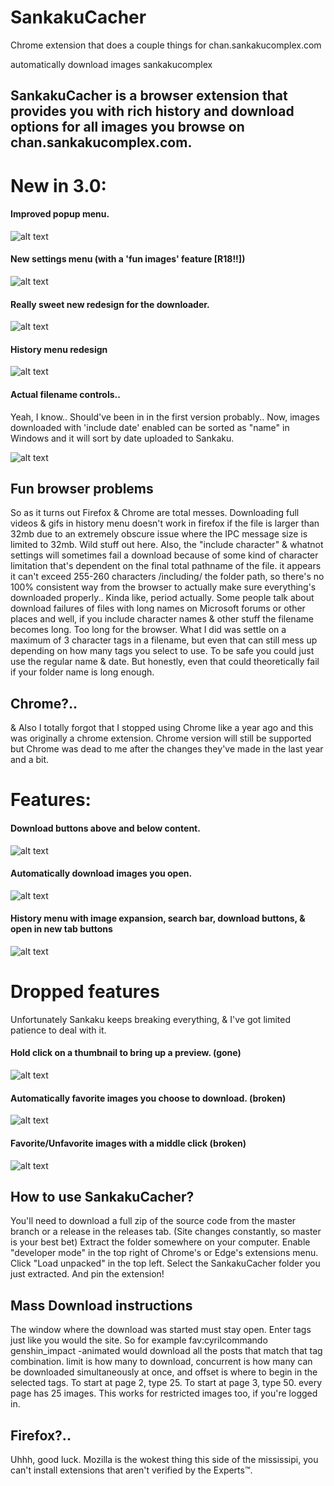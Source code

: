 # SankakuCacher
Chrome extension that does a couple things for chan.sankakucomplex.com

automatically download images sankakucomplex

## SankakuCacher is a browser extension that provides you with rich history and download options for all images you browse on chan.sankakucomplex.com.

# New in 3.0:

#### Improved popup menu.
![alt text](https://i.imgur.com/dVimzgW.gif)

#### New settings menu (with a 'fun images' feature [R18!!])
![alt text](https://i.imgur.com/3hZ8nE0.gif)

#### Really sweet new redesign for the downloader. 
![alt text](https://i.imgur.com/F4jNOQ8.gif)

#### History menu redesign
![alt text](https://i.imgur.com/FPYGFXz.gif)

#### Actual filename controls..
Yeah, I know.. Should've been in in the first version probably..
Now, images downloaded with 'include date' enabled can be sorted as "name" in Windows and it will sort by date uploaded to Sankaku.

![alt text](https://i.imgur.com/UQi0E73.png)

## Fun browser problems
So as it turns out Firefox & Chrome are total messes. Downloading full videos & gifs in history menu doesn't work in firefox if the file is larger than 32mb due to an extremely obscure issue where the IPC message size is limited to 32mb. Wild stuff out here.
Also, the "include character" & whatnot settings will sometimes fail a download because of some kind of character limitation that's dependent on the final total pathname of the file. it appears it can't exceed 255-260 characters /including/ the folder path, so there's no 100% consistent way from the browser to actually make sure everything's downloaded properly.. Kinda like, period actually. Some people talk about download failures of files with long names on Microsoft forums or other places and well, if you include character names & other stuff the filename becomes long. Too long for the browser. What I did was settle on a maximum of 3 character tags in a filename, but even that can still mess up depending on how many tags you select to use. To be safe you could just use the regular name & date. But honestly, even that could theoretically fail if your folder name is long enough.  

## Chrome?..

& Also I totally forgot that I stopped using Chrome like a year ago and this was originally a chrome extension. Chrome version will still be supported but Chrome was dead to me after the changes they've made in the last year and a bit.

# Features:

#### Download buttons above and below content.
![alt text](https://i.imgur.com/uCRQhKT.gif)

#### Automatically download images you open.
![alt text](https://i.imgur.com/oPnb08O.gif)

#### History menu with image expansion, search bar, download buttons, & open in new tab buttons
![alt text](https://i.imgur.com/FPYGFXz.gif)

# Dropped features

Unfortunately Sankaku keeps breaking everything, & I've got limited patience to deal with it.

#### Hold click on a thumbnail to bring up a preview. (gone)
![alt text](https://i.imgur.com/GRgM1Jf.gif)

#### Automatically favorite images you choose to download. (broken)
![alt text](https://i.imgur.com/6clAxCs.gif)

#### Favorite/Unfavorite images with a middle click (broken)
![alt text](https://i.imgur.com/IttuyK6.gif)

## How to use SankakuCacher?
You'll need to download a full zip of the source code from the master branch or a release in the releases tab. (Site changes constantly, so master is your best bet)
Extract the folder somewhere on your computer.
Enable "developer mode" in the top right of Chrome's or Edge's extensions menu.
Click "Load unpacked" in the top left.
Select the SankakuCacher folder you just extracted.
And pin the extension!

## Mass Download instructions
The window where the download was started must stay open.
Enter tags just like you would the site. So for example
fav:cyrilcommando genshin_impact -animated
would download all the posts that match that tag combination.
limit is how many to download, concurrent is how many can be downloaded simultaneously at once, and offset is where to begin in the selected tags. To start at page 2, type 25. To start at page 3, type 50. every page has 25 images.
This works for restricted images too, if you're logged in.

## Firefox?..

Uhhh, good luck. Mozilla is the wokest thing this side of the mississipi, you can't install extensions that aren't verified by the Experts™.
